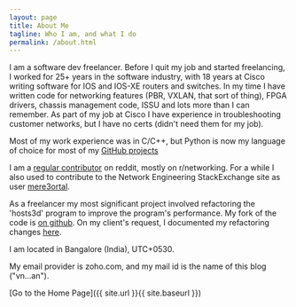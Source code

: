 ```yaml
---
layout: page
title: About Me
tagline: Who I am, and what I do
permalink: /about.html
---
```


I am a software dev freelancer. Before I quit my job and started freelancing, I worked for 25+ years in the software industry, with 18 years at Cisco writing software for IOS and IOS-XE routers and switches. In my time I have written code for networking features (PBR, VXLAN, that sort of thing), FPGA drivers, chassis management code, ISSU and lots more than I can remember. As part of my job at Cisco I have experience in troubleshooting customer networks, but I have no certs (didn't need them for my job).

Most of my work experience was in C/C++, but Python is now my language of choice for most of my [GitHub projects](https://github.com/vnetman)

I am a [regular contributor](https://www.reddit.com/user/vnetman) on reddit, mostly on r/networking. For a while I also used to contribute to the Network Engineering StackExchange site as user [mere3ortal](https://networkengineering.stackexchange.com/users/22665/mere3ortal).

As a freelancer my most significant project involved refactoring the 'hosts3d' program to improve the program's performance. My fork of the code is [on github](https://github.com/vnetman/hosts3d). On my client's request, I documented my refactoring changes [here](https://www.dropbox.com/s/h9uz6xhd6c5n8ia/MyHT.pdf?dl=0).

I am located in Bangalore (India), UTC+0530.

My email provider is zoho.com, and my mail id is the name of this blog ("vn...an").

[Go to the Home Page]({{ site.url }}{{ site.baseurl }})
